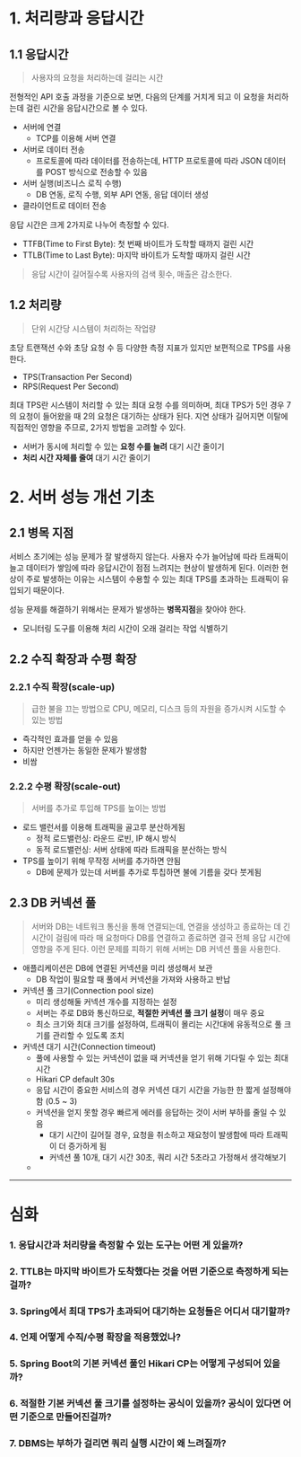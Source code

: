 # 1. 처리량과 응답시간

## 1.1 응답시간

> 사용자의 요청을 처리하는데 걸리는 시간

전형적인 API 호출 과정을 기준으로 보면, 다음의 단계를 거치게 되고 이 요청을 처리하는데 걸린 시간을 응답시간으로 볼 수 있다.
- 서버에 연결
	- TCP를 이용해 서버 연결
- 서버로 데이터 전송
	- 프로토콜에 따라 데이터를 전송하는데, HTTP 프로토콜에 따라 JSON 데이터를 POST 방식으로 전송할 수 있음
- 서버 실행(비즈니스 로직 수행)
	- DB 연동, 로직 수행, 외부 API 연동, 응답 데이터 생성
- 클라이언트로 데이터 전송

응답 시간은 크게 2가지로 나누어 측정할 수 있다.
- TTFB(Time to First Byte): 첫 번째 바이트가 도착할 때까지 걸린 시간
- TTLB(Time to Last Byte): 마지막 바이트가 도착할 때까지 걸린 시간

> 응답 시간이 길어질수록 사용자의 검색 횟수, 매출은 감소한다.

## 1.2 처리량

> 단위 시간당 시스템이 처리하는 작업량

초당 트랜잭션 수와 초당 요청 수 등 다양한 측정 지표가 있지만 보편적으로 TPS를 사용한다.
- TPS(Transaction Per Second)
- RPS(Request Per Second)

최대 TPS란 시스템이 처리할 수 있는 최대 요청 수를 의미하며, 최대 TPS가 5인 경우 7의 요청이 들어왔을 때 2의 요청은 대기하는 상태가 된다. 지연 상태가 길어지면 이탈에 직접적인 영향을 주므로, 2가지 방법을 고려할 수 있다.
- 서버가 동시에 처리할 수 있는 **요청 수를 늘려** 대기 시간 줄이기
- **처리 시간 자체를 줄여** 대기 시간 줄이기

# 2. 서버 성능 개선 기초
## 2.1 병목 지점

서비스 초기에는 성능 문제가 잘 발생하지 않는다. 사용자 수가 늘어남에 따라 트래픽이 늘고 데이터가 쌓임에 따라 응답시간이 점점 느려지는 현상이 발생하게 된다. 이러한 현상이 주로 발생하는 이유는 시스템이 수용할 수 있는 최대 TPS를 초과하는 트래픽이 유입되기 때문이다.

성능 문제를 해결하기 위해서는 문제가 발생하는 **병목지점**을 찾아야 한다.
- 모니터링 도구를 이용해 처리 시간이 오래 걸리는 작업 식별하기

## 2.2 수직 확장과 수평 확장

### 2.2.1 수직 확장(scale-up)

> 급한 불을 끄는 방법으로 CPU, 메모리, 디스크 등의 자원을 증가시켜 시도할 수 있는 방법

- 즉각적인 효과를 얻을 수 있음
- 하지만 언젠가는 동일한 문제가 발생함
- 비쌈

### 2.2.2 수평 확장(scale-out)

> 서버를 추가로 투입해 TPS를 높이는 방법

- 로드 밸런서를 이용해 트래픽을 골고루 분산하게됨
	- 정적 로드밸런싱: 라운드 로빈, IP 해시 방식
	- 동적 로드밸런싱: 서버 상태에 따라 트래픽을 분산하는 방식
- TPS를 높이기 위해 무작정 서버를 추가하면 안됨
	- DB에 문제가 있는데 서버를 추가로 투칩하면 불에 기름을 갖다 붓게됨

## 2.3 DB 커넥션 풀

> 서버와 DB는 네트워크 통신을 통해 연결되는데, 연결을 생성하고 종료하는 데 긴 시간이 걸림에 따라 매 요청마다 DB를 연결하고 종료하면 결국 전체 응답 시간에 영향을 주게 된다. 이런 문제를 피하기 위해 서버는 DB 커넥션 풀을 사용한다.

- 애플리케이션은 DB에 연결된 커넥션을 미리 생성해서 보관
	- DB 작업이 필요할 때 풀에서 커넥션을 가져와 사용하고 반납
- 커넥션 풀 크기(Connection pool size)
	- 미리 생성해둘 커넥션 개수를 지정하는 설정
	- 서버는 주로 DB와 통신하므로, **적절한 커넥션 풀 크기 설정**이 매우 중요
	- 최소 크기와 최대 크기를 설정하여, 트래픽이 몰리는 시간대에 유동적으로 풀 크기를 관리할 수 있도록 조치
- 커넥션 대기 시간(Connection timeout)
	- 풀에 사용할 수 있는 커넥션이 없을 때 커넥션을 얻기 위해 기다릴 수 있는 최대 시간
	- Hikari CP default 30s
	- 응답 시간이 중요한 서비스의 경우 커넥션 대기 시간을 가능한 한 짧게 설정해야 함 (0.5 ~ 3)
	- 커넥션을 얻지 못할 경우 빠르게 에러를 응답하는 것이 서버 부하를 줄일 수 있음
		- 대기 시간이 길어질 경우, 요청을 취소하고 재요청이 발생함에 따라 트래픽이 더 증가하게 됨
		- 커넥션 풀 10개, 대기 시간 30초, 쿼리 시간 5초라고 가정해서 생각해보기
	- 

---
# 심화

### 1. 응답시간과 처리량을 측정할 수 있는 도구는 어떤 게 있을까?


### 2. TTLB는 마지막 바이트가 도착했다는 것을 어떤 기준으로 측정하게 되는 걸까?


### 3. Spring에서 최대 TPS가 초과되어 대기하는 요청들은 어디서 대기할까?


### 4. 언제 어떻게 수직/수평 확장을 적용했었나?


### 5. Spring Boot의 기본 커넥션 풀인 Hikari CP는 어떻게 구성되어 있을까?


### 6. 적절한 기본 커넥션 풀 크기를 설정하는 공식이 있을까? 공식이 있다면 어떤 기준으로 만들어진걸까?


### 7. DBMS는 부하가 걸리면 쿼리 실행 시간이 왜 느려질까?

